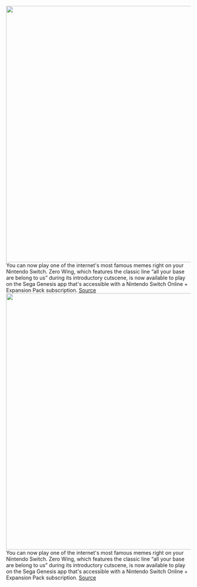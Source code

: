 <img src='https://cdn.vox-cdn.com/thumbor/dlpyoqess7NMQLnAV9pbgNSu1N4=/0x0:1265x872/1200x800/filters:focal(532x335:734x537)/cdn.vox-cdn.com/uploads/chorus_image/image/71039537/SEGA_Genesis___June_2022_Game_Updates___Nintendo_Switch_Online_0_29_screenshot.0.png' width='700px' /><br/>
You can now play one of the internet's most famous memes right on your Nintendo Switch. Zero Wing, which features the classic line “all your base are belong to us” during its introductory cutscene, is now available to play on the Sega Genesis app that's accessible with a Nintendo Switch Online + Expansion Pack subscription.
<a href='https://www.theverge.com/2022/7/1/23191830/all-your-base-are-belong-to-us-zero-wing-nintendo-switch-sega-genesis'> Source <a/><img src='https://cdn.vox-cdn.com/thumbor/dlpyoqess7NMQLnAV9pbgNSu1N4=/0x0:1265x872/1200x800/filters:focal(532x335:734x537)/cdn.vox-cdn.com/uploads/chorus_image/image/71039537/SEGA_Genesis___June_2022_Game_Updates___Nintendo_Switch_Online_0_29_screenshot.0.png' width='700px' /><br/>
You can now play one of the internet's most famous memes right on your Nintendo Switch. Zero Wing, which features the classic line “all your base are belong to us” during its introductory cutscene, is now available to play on the Sega Genesis app that's accessible with a Nintendo Switch Online + Expansion Pack subscription.
<a href='https://www.theverge.com/2022/7/1/23191830/all-your-base-are-belong-to-us-zero-wing-nintendo-switch-sega-genesis'> Source <a/>